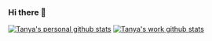 ### Hi there 👋

[![Tanya's personal github stats](https://github-readme-stats.vercel.app/api?username=tanyapowell)](https://github.com/anuraghazra/github-readme-stats)
[![Tanya's work github stats](https://github-readme-stats.vercel.app/api?username=tanya-harrys)](https://github.com/anuraghazra/github-readme-stats)

<!--
**tanyapowell/tanyapowell** is a ✨ _special_ ✨ repository because its `README.md` (this file) appears on your GitHub profile.

Here are some ideas to get you started:

- 🔭 I’m currently working on ...
- 🌱 I’m currently learning ...
- 👯 I’m looking to collaborate on ...
- 🤔 I’m looking for help with ...
- 💬 Ask me about ...
- 📫 How to reach me: ...
- 😄 Pronouns: ...
- ⚡ Fun fact: ...
-->
